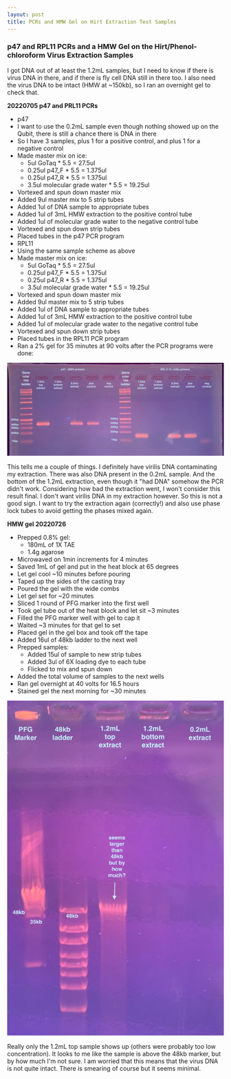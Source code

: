 ```yaml
---
layout: post
title: PCRs and HMW Gel on Hirt Extraction Test Samples
---
```


### p47 and RPL11 PCRs and a HMW Gel on the Hirt/Phenol-chloroform Virus Extraction Samples

I got DNA out of at least the 1.2mL samples, but I need to know if there is virus DNA in there, and if there is fly cell DNA still in there too. I also need the virus DNA to be intact (HMW at ~150kb), so I ran an overnight gel to check that.

**20220705 p47 and PRL11 PCRs**

- p47
- I want to use the 0.2mL sample even though nothing showed up on the Qubit, there is still a chance there is DNA in there
- So I have 3 samples, plus 1 for a positive control, and plus 1 for a negative control
- Made master mix on ice:
  - 5ul GoTaq * 5.5 = 27.5ul
  - 0.25ul p47_F * 5.5 = 1.375ul
  - 0.25ul p47_R * 5.5 = 1.375ul
  - 3.5ul molecular grade water * 5.5 = 19.25ul
- Vortexed and spun down master mix
- Added 9ul master mix to 5 strip tubes
- Added 1ul of DNA sample to appropriate tubes
- Added 1ul of 3mL HMW extraction to the positive control tube
- Added 1ul of molecular grade water to the negative control tube
- Vortexed and spun down strip tubes
- Placed tubes in the p47 PCR program
- RPL11
- Using the same sample scheme as above
- Made master mix on ice:
  - 5ul GoTaq * 5.5 = 27.5ul
  - 0.25ul p47_F * 5.5 = 1.375ul
  - 0.25ul p47_R * 5.5 = 1.375ul
  - 3.5ul molecular grade water * 5.5 = 19.25ul
- Vortexed and spun down master mix
- Added 9ul master mix to 5 strip tubes
- Added 1ul of DNA sample to appropriate tubes
- Added 1ul of 3mL HMW extraction to the positive control tube
- Added 1ul of molecular grade water to the negative control tube
- Vortexed and spun down strip tubes
- Placed tubes in the RPL11 PCR program
- Ran a 2% gel for 35 minutes at 90 volts after the PCR programs were done:

![](https://raw.githubusercontent.com/meschedl/Unckless-Lab-Notebook-Maggie/master/images/20220725-p47-rpl11-gel.jpeg)

This tells me a couple of things. I definitely have virilis DNA contaminating my extraction. There was also DNA present in the 0.2mL sample. And the bottom of the 1.2mL extraction, even though it "had DNA" somehow the PCR didn't work. Considering how bad the extraction went, I won't consider this result final. I don't want virilis DNA in my extraction however. So this is not a good sign. I want to try the extraction again (correctly!) and also use phase lock tubes to avoid getting the phases mixed again.

**HMW gel 20220726**
- Prepped 0.8% gel:
  - 180mL of 1X TAE
  - 1.4g agarose
- Microwaved on 1min increments for 4 minutes
- Saved 1mL of gel and put in the heat block at 65 degrees
- Let gel cool ~10 minutes before pouring
- Taped up the sides of the casting tray
- Poured the gel with the wide combs
- Let gel set for ~20 minutes
- Sliced 1 round of PFG marker into the first well
- Took gel tube out of the heat block and let sit ~3 minutes
- Filled the PFG marker well with gel to cap it
- Waited ~3 minutes for that gel to set
- Placed gel in the gel box and took off the tape
- Added 16ul of 48kb ladder to the next well
- Prepped samples:
  - Added 15ul of sample to new strip tubes
  - Added 3ul of 6X loading dye to each tube
  - Flicked to mix and spun down
- Added the total volume of samples to the next wells
- Ran gel overnight at 40 volts for 16.5 hours
- Stained gel the next morning for ~30 minutes

![](https://raw.githubusercontent.com/meschedl/Unckless-Lab-Notebook-Maggie/master/images/20220726-hmw-gel.jpeg)

Really only the 1.2mL top sample shows up (others were probably too low concentration). It looks to me like the sample is above the 48kb marker, but by how much I'm not sure. I am worried that this means that the virus DNA is not quite intact. There is smearing of course but it seems minimal.
